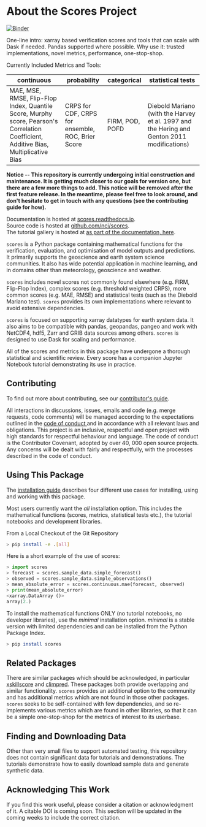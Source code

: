 # About the Scores Project

[![Binder](https://mybinder.org/badge_logo.svg)](https://mybinder.org/v2/gh/nci/scores/HEAD?labpath=tutorials%2FExplanation.ipynb)

One-line intro: xarray based verification scores and tools that can scale with Dask if needed. Pandas supported where possible.
Why use it: trusted implementations, novel metrics, performance, one-stop-shop.

Currently Included Metrics and Tools:

| continuous                      | probability | categorical      | statistical tests |
| ----------                      | ----------- | -----------      | ----------------- |
| MAE, MSE, RMSE, Flip-Flop Index, Quantile Score, Murphy score, Pearson's Correlation Coefficient, Additive Bias, Multiplicative Bias  | CRPS for CDF, CRPS for ensemble, ROC, Brier Score   | FIRM, POD, POFD  |  Diebold Mariano (with the Harvey et al. 1997 and the Hering and Genton 2011 modifications) |

**Notice -- This repository is currently undergoing initial construction and maintenance. It is getting much closer to our goals for version one, but there are a few more things to add. This notice will be removed after the first feature release. In the meantime, please feel free to look around, and don't hesitate to get in touch with any questions (see the contributing guide for how).**

Documentation is hosted at [scores.readthedocs.io](https://scores.readthedocs.io).  
Source code is hosted at [github.com/nci/scores](https://github.com/nci/scores).  
The tutorial gallery is hosted at [as part of the documentation, here](https://scores.readthedocs.io/en/latest/tutorials/Explanation.html).

`scores` is a Python package containing mathematical functions for the verification, evaluation, and optimisation of model outputs and predictions. It primarily supports the geoscience and earth system science communities. It also has wide potential application in machine learning, and in domains other than meteorology, geoscience and weather.

`scores` includes novel scores not commonly found elsewhere (e.g. FIRM, Flip-Flop Index), complex scores (e.g. threshold weighted CRPS), more common scores (e.g. MAE, RMSE) and statistical tests (such as the Diebold Mariano test). `scores` provides its own implementations where relevant to avoid extensive dependencies.

`scores` is focused on supporting xarray datatypes for earth system data. It also aims to be compatible with pandas, geopandas, pangeo and work with NetCDF4, hdf5, Zarr and GRIB data sources among others. `scores` is designed to use Dask for scaling and performance.

All of the scores and metrics in this package have undergone a thorough statistical and scientific review. Every score has a companion Jupyter Notebook tutorial demonstrating its use in practice.

## Contributing
To find out more about contributing, see our [contributor's guide](https://github.com/nci/scores/blob/develop/docs/contributing.md).

All interactions in discussions, issues, emails and code (e.g. merge requests, code comments) will be managed according to the expectations outlined in the [ code of conduct ](https://github.com/nci/scores/blob/main/CODE_OF_CONDUCT.md) and in accordance with all relevant laws and obligations. This project is an inclusive, respectful and open project with high standards for respectful behaviour and language. The code of conduct is the Contributor Covenant, adopted by over 40, 000 open source projects. Any concerns will be dealt with fairly and respectfully, with the processes described in the code of conduct.

## Using This Package

The [installation guide](https://scores.readthedocs.io/en/latest/installation.html) describes four different use cases for installing, using and working with this package.

Most users currently want the *all* installation option. This includes the mathematical functions (scores, metrics, statistical tests etc.), the tutorial notebooks and development libraries.

From a Local Checkout of the Git Repository

```bash
> pip install -e .[all]
```

Here is a short example of the use of scores:

```py
> import scores
> forecast = scores.sample_data.simple_forecast()
> observed = scores.sample_data.simple_observations()
> mean_absolute_error = scores.continuous.mae(forecast, observed)
> print(mean_absolute_error)
<xarray.DataArray ()>
array(2.)
```

To install the mathematical functions ONLY (no tutorial notebooks, no developer libraries), use the *minimal* installation option. *minimal* is a stable version with limited dependencies and can be installed from the Python Package Index.

```bash
> pip install scores
```

## Related Packages

There are similar packages which should be acknowledged, in particular [xskillscore](https://xskillscore.readthedocs.io/en/stable/) and [climpred](https://github.com/pangeo-data/climpred). These packages both provide overlapping and similar functionality. `scores` provides an additional option to the community and has additional metrics which are not found in those other packages. `scores` seeks to be self-contained with few dependencies, and so re-implements various metrics which are found in other libraries, so that it can be a simple one-stop-shop for the metrics of interest to its userbase.

## Finding and Downloading Data

Other than very small files to support automated testing, this repository does not contain significant data for tutorials and demonstrations. The tutorials demonstrate how to easily download sample data and generate synthetic data.

## Acknowledging This Work

If you find this work useful, please consider a citation or acknowledgment of it. A citable DOI is coming soon. This section will be updated in the coming weeks to include the correct citation.
